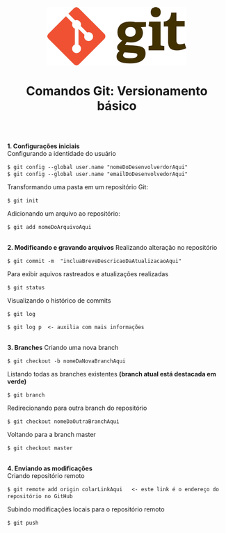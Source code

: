 <div align="center">
	<img src="./assets/git.png">
	<h1>Comandos Git: Versionamento básico</h1>
</div>
&nbsp;
     
&nbsp;       
**1. Configurações iniciais**  
Configurando a identidade do usuário
```
$ git config --global user.name "nomeDoDesenvolverdorAqui"
$ git config --global user.name "emailDoDesenvolvedorAqui"
```

Transformando uma pasta em um repositório Git:
```
$ git init 
```

Adicionando um arquivo ao repositório:
```
$ git add nomeDoArquivoAqui
```
&nbsp;
&nbsp;       
**2. Modificando e gravando arquivos** 
Realizando alteração no repositório
```
$ git commit -m  "incluaBreveDescricaoDaAtualizacaoAqui"
```
Para exibir aquivos rastreados e atualizações realizadas 
```
$ git status
```
Visualizando o histórico de commits
```
$ git log  
```
```
$ git log p  <- auxilia com mais informações
```
&nbsp;
&nbsp;       
**3. Branches** 
Criando uma nova branch
```
$ git checkout -b nomeDaNovaBranchAqui
```

Listando todas as branches existentes **(branch atual está destacada em verde)**
```
$ git branch     
```

Redirecionando para outra branch do repositório
```
$ git checkout nomeDaOutraBranchAqui
```

Voltando para a branch master
```
$ git checkout master    
```
&nbsp;
&nbsp;       
**4. Enviando as modificações**  
Criando repositório remoto 
```
$ git remote add origin colarLinkAqui   <- este link é o endereço do repositório no GitHub
```

Subindo modificações locais para o repositório remoto 
```
$ git push  
```
&nbsp;
&nbsp;     